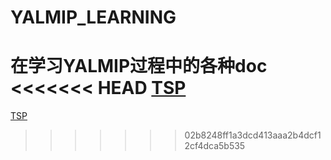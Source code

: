 # YALMIP_LEARNING
在学习YALMIP过程中的各种doc
<<<<<<< HEAD
[TSP](https://github.com/C-Joey/YALMIP_LEARNING/blob/master/TSP_problem.ipynb)
=======

[TSP](https://nbviewer.jupyter.org/github/C-Joey/YALMIP_LEARNING/blob/master/TSP_problem.ipynb)

>>>>>>> 02b8248ff1a3dcd413aaa2b4dcf12cf4dca5b535
